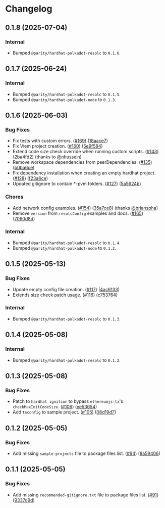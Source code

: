 # Changelog

## 0.1.8 (2025-07-04)
### Internal

- Bumped `@parity/hardhat-polkadot-resolc` to `0.1.6`.


## 0.1.7 (2025-06-24)
### Internal

- Bumped `@parity/hardhat-polkadot-resolc` to `0.1.5`.
- Bumped `@parity/hardhat-polkadot-node` to `0.1.3`.


## 0.1.6 (2025-06-03)
### Bug Fixes

- Fix tests with custom errors. ([#169](https://github.com/paritytech/hardhat-polkadot/pull/169)) ([18aace7](https://github.com/paritytech/hardhat-polkadot/commit/18aace7eb3aff5bbb456cf7a2a9cecb67d19de54))
- Fix Viem project creation. ([#160](https://github.com/paritytech/hardhat-polkadot/pull/160)) ([5e9f584](https://github.com/paritytech/hardhat-polkadot/commit/5e9f584687ff3c79e921bbc2afe206bd46822528))
- Extend code size check override when running custom scripts. ([#143](https://github.com/paritytech/hardhat-polkadot/pull/143)) ([2ba4fd2](https://github.com/paritytech/hardhat-polkadot/commit/2ba4fd2ca970b413eaa54dae0839ff0f0d548ee2)) (thanks to [@nhussein](https://github.com/nhussein11))
- Remove workspace dependencies from peerDependencies. ([#135](https://github.com/paritytech/hardhat-polkadot/pull/135)) ([b0ba6ce](https://github.com/paritytech/hardhat-polkadot/commit/b0ba6cedfa4133419cd4c080bb596a598bc13196))
- Fix dependency installation when creating an empty hardhat project. ([#128](https://github.com/paritytech/hardhat-polkadot/pull/128)) ([f23a6ce](https://github.com/paritytech/hardhat-polkadot/commit/f23a6ceb072c1cc8f5a69b0e6876634079ab8677)) 
- Updated gitignore to contain *-pvm folders. ([#127](https://github.com/paritytech/hardhat-polkadot/pull/127)) ([5a5624b](https://github.com/paritytech/hardhat-polkadot/commit/5a5624bf6e3a9bf3f80c38827704fb3d17dfb60a))

### Chores

- Add network config examples. ([#154](https://github.com/paritytech/hardhat-polkadot/pull/154)) ([35a7ce8](https://github.com/paritytech/hardhat-polkadot/commit/35a7ce8d4f8314da2ba2796950daa356579b54e7)) (thanks [@brianspha](https://github.com/Brianspha))
- Remove `version` from `resolcConfig` examples and docs. ([#165](https://github.com/paritytech/hardhat-polkadot/pull/165)) ([7060d8d](https://github.com/paritytech/hardhat-polkadot/commit/7060d8d2671b22e7275e83df0ddfebdc91dd1328))

### Internal

- Bumped `@parity/hardhat-polkadot-resolc` to `0.1.4`.
- Bumped `@parity/hardhat-polkadot-node` to `0.1.2`.


## 0.1.5 (2025-05-13)
### Bug Fixes

- Update empty config file creation. ([#117](https://github.com/paritytech/hardhat-polkadot/pull/117)) ([4ac6133](https://github.com/paritytech/hardhat-polkadot/commit/4ac6133d54bd57c2e5462531558c0e475d666811))
- Extends size check patch usage. ([#116](https://github.com/paritytech/hardhat-polkadot/pull/116)) ([c753764](https://github.com/paritytech/hardhat-polkadot/commit/c753764f3c7de159a9e1b1927e86907e8180c945))

### Internal

- Bumped `@parity/hardhat-polkadot-resolc` to `0.1.3`.


## 0.1.4 (2025-05-08)
### Internal

- Bumped `@parity/hardhat-polkadot-resolc` to `0.1.2`.


## 0.1.3 (2025-05-08)
### Bug Fixes

- Patch to `hardhat ignition` to bypass `ethereumjs-tx`'s `checkMaxInitCodeSize`. ([#106](https://github.com/paritytech/hardhat-polkadot/pull/106)) ([ee53654](https://github.com/paritytech/hardhat-polkadot/commit/ee5365440e05eba338feb979f6e739468327c799))
- Add `tsconfig` to sample project. ([#105](https://github.com/paritytech/hardhat-polkadot/pull/105)) ([08d19d7](https://github.com/paritytech/hardhat-polkadot/commit/08d19d7f4a729f78dcf468f1bda7ea6d2cae7612))


## 0.1.2 (2025-05-05)
### Bug Fixes

- Add missing `sample-projects` file to package files list. ([#94](https://github.com/paritytech/hardhat-polkadot/pull/94)) ([8a59406](https://github.com/paritytech/hardhat-polkadot/commit/8a59406fa92206778203057cb151e1fbad238e80))


## 0.1.1 (2025-05-05)
### Bug Fixes

- Add missing `recommended-gitignore.txt` file to package files list. ([#91](https://github.com/paritytech/hardhat-polkadot/pull/91)) ([9337d9d](https://github.com/paritytech/hardhat-polkadot/commit/9337d9df83718cad9a75def718d8841e594e1134))
